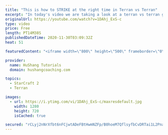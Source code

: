 ```yaml
---
title: "This is how to STRIKE at the right time in Terran vs Terran"
excerpt: "In today's video we are taking a look at a terran vs terran game I played that showcases some patience and how I like to calculate when it's the correct time to attack!  Coaching -------------------------------------------------------------------------- Website: https://www.hushangcoaching.com  Interested"
originalUrl: https://youtube.com/watch?v=1DAhj_ExS-c
type: video
price: Free
length: PT14M38S
publishedDateTime: 2020-11-30T03:09:32Z
heat: 51

featuredContent: "<iframe width=\"800\" height=\"500\" frameborder=\"0\" src=\"https://www.youtube.com/embed/1DAhj_ExS-c\" allow=\"accelerometer; autoplay; encrypted-media; gyroscope; picture-in-picture\" allowfullscreen></iframe>"

provider:
  name: HuShang Tutorials
  domain: hushangcoaching.com

topics:
  - StarCraft 2
  - Terran

images:
  - url: https://i.ytimg.com/vi/1DAhj_ExS-c/maxresdefault.jpg
    width: 1280
    height: 720
    isCached: true

secured: "rCLyj2nNrXfbt6nFCjwtADeFBtHwmNZFp/B0hoeM7QflsyfbCvDRTai1L2PnaPXZki/e/HjV7Sd98fAMTwjq7UDizbceBi6rEwGjEk0PbiBZkHLAE51rh1k+RRGzjUtqNYcieh2EJM9GkaXk/ubFB/eZ9N1FBvk30fSenzEf2/x7eYBKtx0qrnyjh80MFraMPx1S+112KwTU9SlcGRSwzRBoNGhtIWv4Q/6kR7/aH1ne/SP3vjRz+20g0Ris/0h96Ej84iwgnaZcJNfk0TWe9rTqEQ2hZsFTrQtiY+CiGBaT+KN3g5QNMntcQN5/4hQxKG8M4EumXDewDpI30RyePqwqkha6TuM/lCzyQnRx1keXjBV6kj2rME9r0rY2THlVEkt9Rrasa/4Ng2eSfJzZr0yz2XZHtWjiLhJPoZQi5Vc=;12+1rMVy8NKkjND6junMmQ=="
---
```


